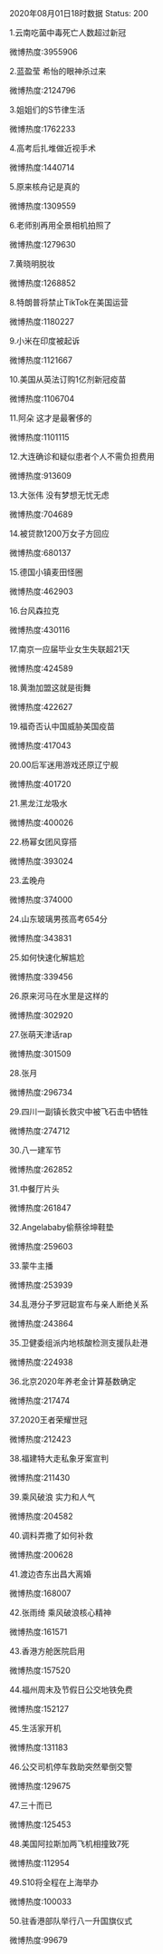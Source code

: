 2020年08月01日18时数据
Status: 200

1.云南吃菌中毒死亡人数超过新冠

微博热度:3955906

2.蓝盈莹 希怡的眼神杀过来

微博热度:2124796

3.姐姐们的S节律生活

微博热度:1762233

4.高考后扎堆做近视手术

微博热度:1440714

5.原来核舟记是真的

微博热度:1309559

6.老师别再用全景相机拍照了

微博热度:1279630

7.黄晓明脱妆

微博热度:1268852

8.特朗普将禁止TikTok在美国运营

微博热度:1180227

9.小米在印度被起诉

微博热度:1121667

10.美国从英法订购1亿剂新冠疫苗

微博热度:1106704

11.阿朵 这才是最奢侈的

微博热度:1101115

12.大连确诊和疑似患者个人不需负担费用

微博热度:913609

13.大张伟 没有梦想无忧无虑

微博热度:704689

14.被贷款1200万女子方回应

微博热度:680137

15.德国小镇麦田怪圈

微博热度:462903

16.台风森拉克

微博热度:430116

17.南京一应届毕业女生失联超21天

微博热度:424589

18.黄渤加盟这就是街舞

微博热度:422627

19.福奇否认中国威胁美国疫苗

微博热度:417043

20.00后军迷用游戏还原辽宁舰

微博热度:401720

21.黑龙江龙吸水

微博热度:400026

22.杨幂女团风穿搭

微博热度:393024

23.孟晚舟

微博热度:374000

24.山东玻璃男孩高考654分

微博热度:343831

25.如何快速化解尴尬

微博热度:339456

26.原来河马在水里是这样的

微博热度:302920

27.张萌天津话rap

微博热度:301509

28.张月

微博热度:296734

29.四川一副镇长救灾中被飞石击中牺牲

微博热度:274712

30.八一建军节

微博热度:262852

31.中餐厅片头

微博热度:261847

32.Angelababy偷蔡徐坤鞋垫

微博热度:259603

33.蒙牛主播

微博热度:253939

34.乱港分子罗冠聪宣布与亲人断绝关系

微博热度:243864

35.卫健委组派内地核酸检测支援队赴港

微博热度:224938

36.北京2020年养老金计算基数确定

微博热度:217474

37.2020王者荣耀世冠

微博热度:212423

38.福建特大走私象牙案宣判

微博热度:211430

39.乘风破浪 实力和人气

微博热度:204582

40.调料弄撒了如何补救

微博热度:200628

41.渡边杏东出昌大离婚

微博热度:168007

42.张雨绮 乘风破浪核心精神

微博热度:161571

43.香港方舱医院启用

微博热度:157520

44.福州周末及节假日公交地铁免费

微博热度:152127

45.生活家开机

微博热度:131183

46.公交司机停车救助突然晕倒交警

微博热度:129675

47.三十而已

微博热度:125453

48.美国阿拉斯加两飞机相撞致7死

微博热度:112954

49.S10将全程在上海举办

微博热度:100033

50.驻香港部队举行八一升国旗仪式

微博热度:99679

